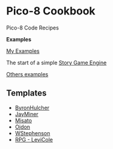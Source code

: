 # Pico-8 Cookbook
Pico-8 Code Recipes 

**Examples**

[My Examples](examples)

The start of a simple [Story Game Engine](examples/story-engine)

[Others examples](examples/others)

## Templates

* [ByronHulcher](https://gist.github.com/byronhulcher/73f7765cfdab5b6d4ae1f72b72714ef3)
* [JayMiner](https://github.com/jayminer81/pico8_project_template)
* [Misato](https://github.com/misato/pico8-game-template)
* [Ojdon](https://github.com/ojdon/pico8-boilerplate)
* [WStephenson](https://github.com/wstephenson/pico8-boilerplate)
* [RPG - LeviCole](https://github.com/levicole/pico-8-rpg-game-template)
